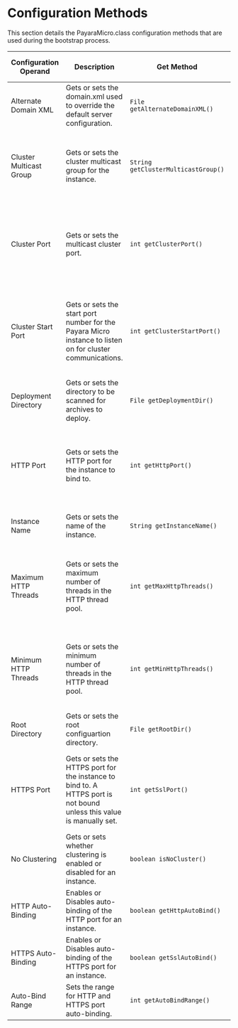 # Configuration Methods

This section details the PayaraMicro.class configuration methods that are used during the bootstrap process.

| Configuration Operand | Description | Get Method | Set Method | Default Value | Command Line Equivalent |
| --- | --- | --- | --- | --- | --- |
| Alternate Domain XML | Gets or sets the domain.xml used to override the default server configuration. | `File getAlternateDomainXML()` | `PayaraMicro setAlternateDomainXML(File alternateDomainXML)` | `null` | `--domainConfig` |
| Cluster Multicast Group | Gets or sets the cluster multicast group for the instance. | `String getClusterMulticastGroup()` | `PayaraMicro setClusterMulticastGroup(String hzMulticastGroup)` | `null` \(Default value of 224.2.2.4 set in default domain.xml is not read into instance variable\) | `--mcAddress` |
| Cluster Port | Gets or sets the multicast cluster port. | `int getClusterPort()` | `PayaraMicro setClusterPort(int hzPort)` | -2147483648 \(MIN\_VALUE\) \(Default value of 2904 set in default domain.xml is not read into instance variable\) | `--mcPort` |
| Cluster Start Port | Gets or sets the start port number for the Payara Micro instance to listen on for cluster communications. | `int getClusterStartPort()` | `PayaraMicro setClusterStartPort(int hzStartPort)` | -2147483648 \(MIN\_VALUE\) \(Default value of 5900 set in default configuration files is not read into instance variable\) | `--startPort` |
| Deployment Directory | Gets or sets the directory to be scanned for archives to deploy. | `File getDeploymentDir()` | `PayaraMicro setDeploymentDir(File deploymentRoot)` | `null` | `--deploymentDir` |
| HTTP Port | Gets or sets the HTTP port for the instance to bind to. | `int getHttpPort()` | `PayaraMicro setHttpPort(int httpPort)` | -2147483648 \(MIN\_VALUE\) \(Default value of 8080 set in default domain.xml is not read into instance variable\) | `--port` |
| Instance Name | Gets or sets the name of the instance. | `String getInstanceName()` | `PayaraMicro setInstanceName(String instanceName)` | Generated Universally Unique Identifier. | `--name` |
| Maximum HTTP Threads | Gets or sets the maximum number of threads in the HTTP thread pool. | `int getMaxHttpThreads()` | `PayaraMicro setMaxHttpThreads(int maxHttpThreads)` | -2147483648 \(MIN\_VALUE\) \(Default value of 10 set in default domain.xml is not read into instance variable\) | `--maxHttpThreads` |
| Minimum HTTP Threads | Gets or sets the minimum number of threads in the HTTP thread pool. | `int getMinHttpThreads()` | `PayaraMicro setMinHttpThreads(int minHttpThreads)` | -2147483648 \(MIN\_VALUE\) \(Default value of 10 set in default domain.xml is not read into instance variable\) | `--minHttpThreads` |
| Root Directory | Gets or sets the root configuartion directory. | `File getRootDir()` | `PayaraMicro setRootDir(File rootDir)` | `null` | `--rootDir` |
| HTTPS Port | Gets or sets the HTTPS port for the instance to bind to. A HTTPS port is not bound unless this value is manually set. | `int getSslPort()` | `PayaraMicro setSslPort(int sslPort)` | -2147483648 \(MIN\_VALUE\) \(Default value of 8443 set in default domain.xml is not read into instance variable\) | `--sslPort` |
| No Clustering | Gets or sets whether clustering is enabled or disabled for an instance. | `boolean isNoCluster()` | `PayaraMicro setNoCluster(boolean noCluster)` | _false_ | `--noCluster` |
| HTTP Auto-Binding | Enables or Disables auto-binding of the HTTP port for an instance. | `boolean getHttpAutoBind()` | `PayaraMicro setHttpAutoBind(boolean httpAutoBind)` | _false_ | `--autoBindHttp` |
| HTTPS Auto-Binding | Enables or Disables auto-binding of the HTTPS port for an instance. | `boolean getSslAutoBind()` | `PayaraMicro setSslAutoBind(boolean sslAutoBind)` | _false_ | `--autoBindSsl` |
| Auto-Bind Range | Sets the range for HTTP and HTTPS port auto-binding. | `int getAutoBindRange()` | `PayaraMicro setAutoBindRange(int autoBindRange)` | 5 | `--autoBindRange` |



